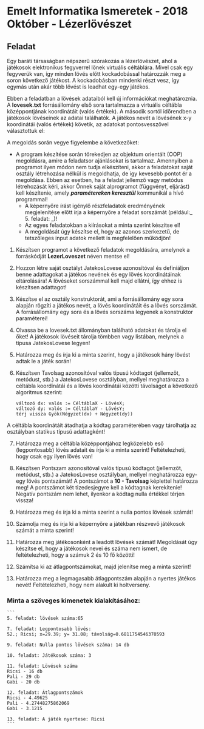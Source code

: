 # Emelt Informatika Ismeretek - 2018 Október - Lézerlövészet

## Feladat

Egy baráti társaságban népszerű szórakozás a lézerlövészet, ahol a játékosok elektronikus fegyverrel lőnek virtuális céltáblára. Mivel csak egy fegyverük van, így minden lövés előtt kockadobással határozzák meg a soron következő játékost. A kockadobásban mindenki részt vesz, így egymás után akár több lövést is leadhat egy-egy játékos.

Ebben a feladatban a lövések adataiból kell új információkat meghatároznia. A **lovesek.txt** forrásállomány első sora tartalmazza a virtuális céltábla középpontjának koordinátáit (valós értékek). A második sortól időrendben a játékosok lövéseinek az adatai találhatók. A játékos nevét a lövésének x-y koordinátái (valós értékek) követik, az adatokat pontosvesszővel választottuk el:

A megoldás során vegye figyelembe a következőket:
- A program készítése során törekedjen az objektum orientált (OOP) megoldásra, amire a feladatsor ajánlásokat is tartalmaz. Amennyiben a programot ilyen módon nem tudja elkészíteni, akkor a feladatokat saját osztály létrehozása nélkül is megoldhatja, de így kevesebb pontot ér a megoldása. Ebben az esetben, ha a feladat jellemző vagy metódus létrehozását kéri, akkor Önnek saját alprogramot (függvényt, eljárást) kell készítenie, amely **_paramétereken keresztül_** kommunikál a hívó programmal!
	- A képernyőre írást igénylő részfeladatok eredményének megjelenítése előtt írja a képernyőre a feladat sorszámát (például:_ 5. feladat: _)!
	- Az egyes feladatokban a kiírásokat a minta szerint készítse el!
	- A megoldását úgy készítse el, hogy az azonos szerkezetű, de tetszőleges input adatok mellett is megfelelően működjön!

1. Készítsen programot a következő feladatok megoldására, amelynek a forráskódját **LezerLoveszet** néven mentse el!

2. Hozzon létre saját osztályt JatekosLovese azonosítóval és definiáljon benne adattagokat a játékos nevének és egy lövés koordinátáinak eltárolására! A lövéseket sorszámmal kell majd ellátni, így ehhez is készítsen adattagot!

3. Készítse el az osztály konstruktorát, ami a forrásállomány egy sora alapján rögzíti a játékos nevét, a lövés koordinátáit és a lövés sorszámát. A forrásállomány egy sora és a lövés sorszáma legyenek a konstruktor paraméterei!

4. Olvassa be a lovesek.txt állományban található adatokat és tárolja el őket! A játékosok lövéseit tárolja tömbben vagy listában, melynek a típusa JatekosLovese legyen!

5. Határozza meg és írja ki a minta szerint, hogy a játékosok hány lövést adtak le a játék során!

6. Készítsen Tavolsag azonosítóval valós típusú kódtagot (jellemzőt, metódust, stb.) a JatekosLovese osztályban, mellyel meghatározza a céltábla koordinátái és a lövés koordinátái közötti távolságot a következő algoritmus szerint:
	```
    változó dx: valós := CéltáblaX - LövésX;
    változó dy: valós := CéltáblaY - LövésY;
    térj vissza Gyök(Négyzet(dx) + Négyzet(dy))
	```
A céltábla koordinátáit átadhatja a kódtag paraméterében vagy tárolhatja az osztályban statikus típusú adattagként!

7. Határozza meg a céltábla középpontjához legközelebb eső (legpontosabb) lövés adatait és írja ki a minta szerint! Feltételezheti, hogy csak egy ilyen lövés van!

8. Készítsen Pontszam azonosítóval valós típusú kódtagot (jellemzőt, metódust, stb.) a JatekosLovese osztályban, mellyel meghatározza egy-egy lövés pontszámát! A pontszámot a **10 - Tavolsag** képlettel határozza meg! A pontszámot két tizedesjegyre kell a kódtagnak kerekítenie! Negatív pontszám nem lehet, ilyenkor a kódtag nulla értékkel térjen vissza!

9. Határozza meg és írja ki a minta szerint a nulla pontos lövések számát!

10. Számolja meg és írja ki a képernyőre a játékban részvevő játékosok számát a minta szerint!

11. Határozza meg játékosonként a leadott lövések számát! Megoldását úgy készítse el, hogy a játékosok nevei és száma nem ismert, de feltételezheti, hogy a számuk 2 és 10 fő közötti!

12. Számítsa ki az átlagpontszámokat, majd jelenítse meg a minta szerint!

13. Határozza meg a legmagasabb átlagpontszám alapján a nyertes játékos nevét! Feltételezheti, hogy nem alakult ki holtverseny.

### Minta a szöveges kimenetek kialakításához:
	```
	5. feladat: lövések száma:65

	7. feladat: Legpontosabb lövés:
	52.; Ricsi; x=29.39; y= 31.08; távolság=0.6811754546370593

	9. feladat: Nulla pontos lövések száma: 14 db

	10. feladat: Játékosok száma: 3

	11. feladat: Lövések száma
	Ricsi - 16 db
	Pali - 29 db
	Gabi - 20 db

	12. feladat: Átlagpontszámok
	Ricsi - 4.49625
	Pali - 4.27448275862069
	Gabi - 3.1215

	13. feladat: A játék nyertese: Ricsi
	```
